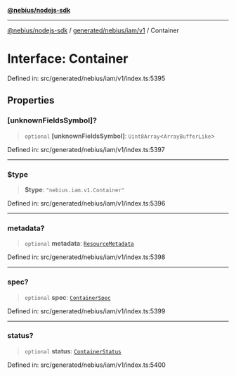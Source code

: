 [**@nebius/nodejs-sdk**](../../../../../README.md)

***

[@nebius/nodejs-sdk](../../../../../README.md) / [generated/nebius/iam/v1](../README.md) / Container

# Interface: Container

Defined in: src/generated/nebius/iam/v1/index.ts:5395

## Properties

### \[unknownFieldsSymbol\]?

> `optional` **\[unknownFieldsSymbol\]**: `Uint8Array`\<`ArrayBufferLike`\>

Defined in: src/generated/nebius/iam/v1/index.ts:5397

***

### $type

> **$type**: `"nebius.iam.v1.Container"`

Defined in: src/generated/nebius/iam/v1/index.ts:5396

***

### metadata?

> `optional` **metadata**: [`ResourceMetadata`](../../../common/v1/interfaces/ResourceMetadata.md)

Defined in: src/generated/nebius/iam/v1/index.ts:5398

***

### spec?

> `optional` **spec**: [`ContainerSpec`](ContainerSpec.md)

Defined in: src/generated/nebius/iam/v1/index.ts:5399

***

### status?

> `optional` **status**: [`ContainerStatus`](ContainerStatus.md)

Defined in: src/generated/nebius/iam/v1/index.ts:5400
